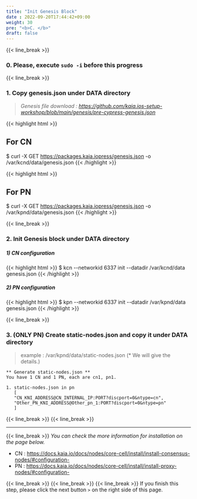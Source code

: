 ```yaml
---
title: "Init Genesis Block"
date : 2022-09-20T17:44:42+09:00
weight: 30
pre: "<b>C. </b>"
draft: false
---
```


{{< line_break >}}
### 0.  Please, execute `sudo -i` before this progress 
{{< line_break >}}
### 1. Copy genesis.json under DATA directory

> *Genesis file download : https://github.com/kaia.ios-setup-workshop/blob/main/genesis/pre-cypress-genesis.json*

{{< highlight html >}}
## For CN
$ curl -X GET https://packages.kaia.iopress/genesis.json -o /var/kcnd/data/genesis.json
{{< /highlight >}}

{{< highlight html >}}
## For PN
$ curl -X GET https://packages.kaia.iopress/genesis.json -o /var/kpnd/data/genesis.json
{{< /highlight >}}


{{< line_break >}}

### 2. Init Genesis block under DATA directory
##### 1) CN configuration
{{< highlight html >}}
$ kcn --networkid 6337 init --datadir /var/kcnd/data genesis.json
{{< /highlight >}}


##### 2) PN configuration
{{< highlight html >}}
$ kpn --networkid 6337 init --datadir /var/kpnd/data genesis.json
{{< /highlight >}}

{{< line_break >}}

### 3. (ONLY PN) Create static-nodes.json and copy it under DATA directory
> example : /var/kpnd/data/static-nodes.json (* We will give the details.)
```vim
** Generate static-nodes.json **
You have 1 CN and 1 PN, each are cn1, pn1.

1. static-nodes.json in pn
   [
   "CN_KNI_ADDRESS@CN_INTERNAL_IP:PORT?discport=0&ntype=cn",
   "Other_PN_KNI_ADDRESS@Other_pn_1:PORT?discport=0&ntype=pn"
   ]

```

{{< line_break >}}
{{< line_break >}}


---
{{< line_break >}}
*You can check the more information for installation on the page below.*
* CN : https://docs.kaia.io/docs/nodes/core-cell/install/install-consensus-nodes/#configuration-
* PN : https://docs.kaia.io/docs/nodes/core-cell/install/install-proxy-nodes/#configuration-

{{< line_break >}}
{{< line_break >}}
{{< line_break >}}
If you finish this step, please click the next button ```>``` on the right side of this page.
